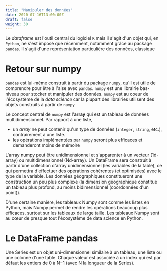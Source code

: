 ```yaml
---
title: "Manipuler des données"
date: 2020-07-16T13:00:00Z
draft: false
weight: 30
---
```


Le *dataframe* est l'outil central du logiciel `R` mais il s'agit d'un objet qui, en `Python`, ne s'est
imposé que récemment, notamment grâce au package `pandas`. Il s'agit
d'une représentation particulière des données, classique 

# Retour sur numpy

`pandas` est lui-même construit à partir du package `numpy`, qu'il est utile de comprendre
pour être à l'aise avec `pandas`. `numpy` est une librairie bas-niveau 
pour stocker et manipuler des données. 
`numpy` est au coeur de l'écosystème de la *data science* car la plupart des librairies
utilisent des objets construits à partir de `numpy`

Le concept central de `numpy` est
l'**array** qui est un tableau de données multidimensionnel. Par rapport à une liste,

* un *array* ne peut contenir qu'un type de données (`integer`, `string`, etc.),
 contrairement à une liste.
* les opérations implémentées par `numpy` seront plus efficaces et demanderont moins
de mémoire

L'array numpy peut être unidimensionnel et s'apparenter à un vecteur (1d-array) ou
multidimensionnel (Nd-array). Un DataFrame sera construit à partir d'une collection
d'array unidimensionnel (les variables de la table),
ce qui permettra d'effectuer des opérations cohérentes
(et optimisées) avec le type de la variable.
Les données géographiques constitueront une construction un peu plus complexe
(la dimension géographique constitue un tableau plus profond, au moins bidimensionnel
(coordonnées d'un point)). 



D'une certaine manière, les tableaux Numpy sont comme les listes en Python, mais Numpy permet de rendre les opérations beaucoup plus efficaces, surtout sur les tableaux de large taille. Les tableaux Numpy sont au cœur de presque tout l'écosystème de data science en Python.

# Le DataFrame pandas

Une Series est un objet uni-dimensionnel similaire à un tableau, une liste ou une colonne d'une table. Chaque valeur est associée à un index qui est par défaut les entiers de 0 à N−1 (avec N la longueur de la Series).